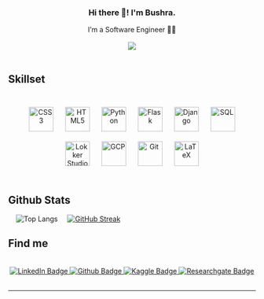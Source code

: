 ### <div align="center">Hi there 👋! I'm Bushra.</div>  
<div align="center">
  I’m a Software Engineer 👨‍💻
</div>  
</br>
<div align="center">
<img src="https://komarev.com/ghpvc/?username=bushra-rafia&style=for-the-badge&color=blue&abbreviated=true" align="center" />
</div>  
<br/>  


## Skillset  
<br>
<div align="center">  
<a href="https://www.w3schools.com/css/" target="_blank"><img style="margin: 10px" src="https://profilinator.rishav.dev/skills-assets/css3-original-wordmark.svg" alt="CSS3" height="50" /></a>  
<a href="https://en.wikipedia.org/wiki/HTML5" target="_blank"><img style="margin: 10px" src="https://profilinator.rishav.dev/skills-assets/html5-original-wordmark.svg" alt="HTML5" height="50" /></a>  
<a href="https://www.python.org/" target="_blank"><img style="margin: 10px" src="https://profilinator.rishav.dev/skills-assets/python-original.svg" alt="Python" height="50" /></a>  
<a href="https://flask.palletsprojects.com/" target="_blank"><img style="margin: 10px" src="https://profilinator.rishav.dev/skills-assets/flask.png" alt="Flask" height="50" /></a>  
<a href="https://www.djangoproject.com/" target="_blank"><img style="margin: 10px" src="https://profilinator.rishav.dev/skills-assets/django-original.svg" alt="Django" height="50" /></a> 
<a href="https://cloud.google.com/bigquery" target="_blank"><img style="margin: 10px" src="https://w7.pngwing.com/pngs/170/924/png-transparent-microsoft-sql-server-microsoft-azure-sql-database-microsoft-text-logo-microsoft-azure.png" alt="SQL" height="50" /></a> 
<a href="https://lookerstudio.google.com/" target="_blank"><img style="margin: 10px" src="https://www.cdata.com/connect/integrations/datastudio/img/icon.png" alt="Lokker Studio" height="50" /></a> 
<a href="https://cloud.google.com/" target="_blank"><img style="margin: 10px" src="https://profilinator.rishav.dev/skills-assets/google_cloud-icon.svg" alt="GCP" height="50" /></a>  
<a href="https://github.com/" target="_blank"><img style="margin: 10px" src="https://profilinator.rishav.dev/skills-assets/git-scm-icon.svg" alt="Git" height="50" /></a>  
<a href="https://www.latex-project.org/" target="_blank"><img style="margin: 10px" src="https://cdn.overleaf.com/img/ol-brand/overleaf_og_logo.png" alt="LaTeX" height="50" /></a> 
</div>
<br/>  


## Github Stats 
 &nbsp;  &nbsp; ![Top Langs](https://github-readme-stats.vercel.app/api/top-langs/?username=bushra-rafia&hide_progress=true) &nbsp;  &nbsp;
<a href="https://git.io/streak-stats"><img src="https://streak-stats.demolab.com?user=bushra-rafia&theme=transparent&mode=yearly" alt="GitHub Streak"/></a>
<br/> 

## Find me
<br/>
<div id="badges" align="center">
  <a href="https://linkedin.com/in/bushra-rafia-chowdhury">
    <img src="https://img.shields.io/badge/LinkedIn-blue?style=for-the-badge&logo=linkedin&logoColor=white" alt="LinkedIn Badge"/>
  </a>
  <a href="https://github.com/bushra-rafia">
    <img src="https://img.shields.io/badge/github-black?style=for-the-badge&logo=github&logoColor=white" alt="Github Badge"/>
  </a>
  <a href="https://www.kaggle.com/bushrarafiachowdhury">
    <img src="https://img.shields.io/badge/kaggle-blue?style=for-the-badge&logo=kaggle&logoColor=white" alt="Kaggle Badge"/>
  </a>
  <a href="https://www.researchgate.net/profile/Bushra-Rafia-Chowdhury">
    <img src="https://img.shields.io/badge/researchgate-white?style=for-the-badge&logo=researchgate&logoColor=black" alt="Researchgate Badge"/>
  </a>
</div>
<br/>  

----
